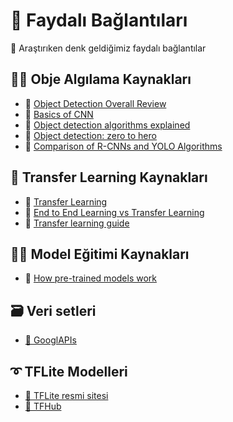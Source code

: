 # 🔗 Faydalı Bağlantıları
🔎 Araştırıken denk geldiğimiz faydalı bağlantılar


## 🕵️‍♀️ Obje Algılama Kaynakları
- 🔎 [Object Detection Overall Review](https://www.fritz.ai/object-detection/)
- 🔎 [Basics of CNN](https://www.youtube.com/watch?v=FmpDIaiMIeA&t=26s)
- 🔎 [Object detection algorithms explained](https://towardsdatascience.com/r-cnn-fast-r-cnn-faster-r-cnn-yolo-object-detection-algorithms-36d53571365e)
- 🔎 [Object detection: zero to hero](https://cv-tricks.com/object-detection/faster-r-cnn-yolo-ssd/)
- 🔎 [Comparison of R-CNNs and YOLO Algorithms](https://towardsdatascience.com/r-cnn-fast-r-cnn-faster-r-cnn-yolo-object-detection-algorithms-36d53571365e)


## 🛒 Transfer Learning Kaynakları
- 🔎 [Transfer Learning](https://towardsdatascience.com/transfer-learning-from-pre-trained-models-f2393f124751)
- 🔎 [End to End Learning vs Transfer Learning](https://dl.asmaamir.com/5-dlstrategies/c-otherstrategies#end-to-end-learning-vs-transfer-learning)
- 🔎 [Transfer learning guide](https://medium.com/tensorflow/training-and-serving-a-realtime-mobile-object-detector-in-30-minutes-with-cloud-tpus-b78971cf1193)

## 👩‍🏫 Model Eğitimi Kaynakları
- 🔎 [How pre-trained models work](https://towardsdatascience.com/how-do-pretrained-models-work-11fe2f64eaa2)

## 🗃️ Veri setleri
- [💫 GooglAPIs](https://storage.googleapis.com/openimages/web/visualizer/index.html)


## ➰ TFLite Modelleri
- [📡 TFLite resmi sitesi](https://www.tensorflow.org/lite/guide/hosted_models)
- [🏬 TFHub](https://tfhub.dev/s?deployment-format=lite&module-type=image-object-detection)
